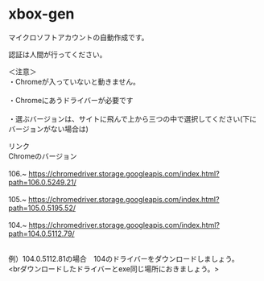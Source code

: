 # xbox-gen
マイクロソフトアカウントの自動作成です。　

認証は人間が行ってください。

＜注意＞
<br>・Chromeが入っていないと動きません。</br>
<br>・Chromeにあうドライバーが必要です</br>
<br>・選ぶバージョンは、サイトに飛んで上から三つの中で選択してください(下にバージョンがない場合は)</br>

リンク
<br>Chromeのバージョン</br>
<br>     106.~     https://chromedriver.storage.googleapis.com/index.html?path=106.0.5249.21/</br>
<br>     105.~     https://chromedriver.storage.googleapis.com/index.html?path=105.0.5195.52/</br>
<br>     104.~     https://chromedriver.storage.googleapis.com/index.html?path=104.0.5112.79/</br>

<br>例）104.0.5112.81の場合　104のドライバーをダウンロードしましょう。</br>
<brダウンロードしたドライバーとexe同じ場所におきましょう。></br>


